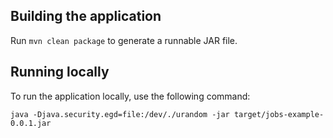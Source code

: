 ## Building the application
Run `mvn clean package` to generate a runnable JAR file.

## Running locally
To run the application locally, use the following command:

```
java -Djava.security.egd=file:/dev/./urandom -jar target/jobs-example-0.0.1.jar
```
